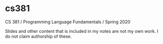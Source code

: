 # cs381
CS 381 / Programming Language Fundamentals / Spring 2020

Slides and other content that is included in my notes are not my own work. I do not claim authorship of these. 
